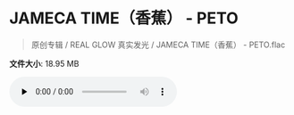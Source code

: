 # JAMECA TIME（香蕉） - PETO

> 原创专辑 / REAL GLOW 真实发光 / JAMECA TIME（香蕉） - PETO.flac

**文件大小**: 18.95 MB

<audio preload="none" controls><source src="https://file.hsyhx.top/archive/原创专辑/REAL_GLOW_真实发光/JAMECA TIME（香蕉） - PETO.flac" type="audio/mpeg">您的浏览器不支持此音频格式</audio>